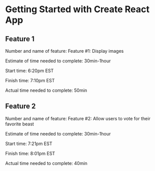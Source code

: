 # Getting Started with Create React App

## Feature 1

Number and name of feature: Feature #1: Display images

Estimate of time needed to complete: 30min-1hour

Start time: 6:20pm EST

Finish time: 7:10pm EST

Actual time needed to complete: 50min


## Feature 2

Number and name of feature: Feature #2: Allow users to vote for their favorite beast

Estimate of time needed to complete: 30min-1hour

Start time: 7:21pm EST

Finish time: 8:01pm EST

Actual time needed to complete: 40min
